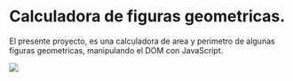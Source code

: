# Calculadora de figuras geometricas. 

El presente proyecto, es una calculadora de area y perimetro de algunas figuras geometricas, manipulando el DOM con JavaScript.

![](https://github.com/nazgul1998/figuras-geometricas/blob/master/md/Figuras-Geom%C3%A9tricas-Google-Chrome-2022-12-08-11-32-37.gif)
